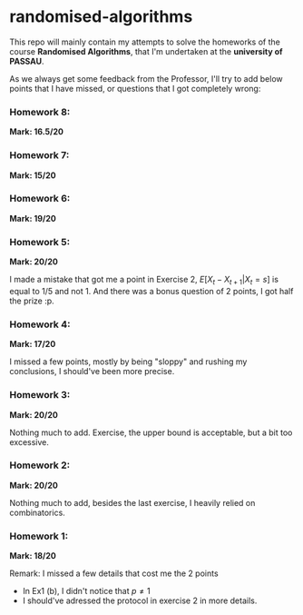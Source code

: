 # randomised-algorithms


This repo will mainly contain my attempts to solve the homeworks of the course **Randomised Algorithms**, that I'm undertaken at the **university of PASSAU**.

As we always get some feedback from the Professor, I'll try to add below points that I have missed, or questions that I got completely wrong:

### Homework 8:
**Mark: 16.5/20**

### Homework 7:
**Mark: 15/20**

### Homework 6:
**Mark: 19/20**


### Homework 5:
**Mark: 20/20**

I made a mistake that got me a point in Exercise 2, $E[X_t - X_{t+1} | X_t = s]$ is equal to 1/5 and not 1. And there was a bonus question of 2 points, I got half the prize :p.

### Homework 4:
**Mark: 17/20**

I missed a few points, mostly by being "sloppy" and rushing my conclusions, I should've been more precise.
### Homework 3:
**Mark: 20/20**

Nothing much to add. Exercise, the upper bound is acceptable, but a bit too excessive.

### Homework 2:
**Mark: 20/20**

Nothing much to add, besides the last exercise, I heavily relied on combinatorics.

### Homework 1:
**Mark: 18/20**

Remark: I missed a few details that cost me the 2 points
* In Ex1 (b), I didn't notice that $p \neq 1$
* I should've adressed the protocol in exercise 2 in more details.
